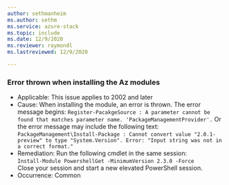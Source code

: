 ```yaml
---
author: sethmanheim
ms.author: sethm
ms.service: azure-stack
ms.topic: include
ms.date: 12/9/2020
ms.reviewer: raymondl
ms.lastreviewed: 12/9/2020

---
```


### Error thrown when installing the Az modules

- Applicable: This issue applies to 2002 and later
- Cause: When installing the module, an error is thrown. The error message begins: `Register-PacakgeSource : A parameter cannot be found that matches parameter name. 'PackageManagementProvider'.` Or the error message may include the following text: `PackageManagement\Install-Package : Cannot convert value "2.0.1-preview" to type "System.Version". Error: "Input string was not in a correct format."`
- Remediation: Run the following cmdlet in the same session:  
    `Install-Module PowershellGet -MinimumVersion 2.3.0 -Force`  
Close your session and start a new elevated PowerShell session.
- Occurrence: Common
